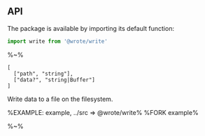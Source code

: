 ## API

The package is available by importing its default function:

```js
import write from '@wrote/write'
```

%~%

```## async write
[
  ["path", "string"],
  ["data?", "string|Buffer"]
]
```

Write data to a file on the filesystem.

%EXAMPLE: example, ../src => @wrote/write%
%FORK example%

%~%